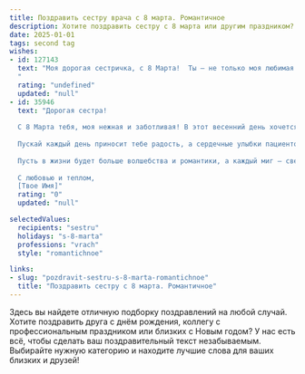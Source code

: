 ```yaml
---
title: Поздравить сестру врача с 8 марта. Романтичное
description: Хотите поздравить сестру с 8 марта или другим праздником? Наш ИИ создаст незабываемое поздравление, а вы обязательно выделитесь среди других.  
date: 2025-01-01
tags: second tag
wishes:
- id: 127143
  text: "Моя дорогая сестричка, с 8 Марта!  Ты — не только моя любимая сестра, но и удивительная женщина, врач с добрым сердцем и золотыми руками, которая дарит надежду и исцеление. В этот день я хочу пожелать тебе бесконечного счастья, любви, нежности и крепкого здоровья, чтобы твой светлый путь всегда был освещен радостью и благодарностью тех, кому ты помогаешь. Пусть твоя жизнь будет наполнена романтикой,  а каждый день будет прекрасен, как весенний рассвет.  Обнимаю тебя крепко и люблю!
  "
  rating: "undefined"
  updated: "null"
- id: 35946
  text: "Дорогая сестра!
  
  С 8 Марта тебя, моя нежная и заботливая! В этот весенний день хочется пожелать тебе здоровья, как ты даришь его другим, и счастья, которое освещает твой путь. Ты, как истинный врач, не только лечишь тела, но и исцеляешь души своим теплом и пониманием.
  
  Пускай каждый день приносит тебе радость, а сердечные улыбки пациентов вернутся к тебе вдвойне. Ты — наша гордость и вдохновение, и я благодарен судьбе за то, что у меня есть такая замечательная сестра.
  
  Пусть в жизни будет больше волшебства и романтики, а каждый миг — светлым и наполненным любовью.
  
  С любовью и теплом,
  [Твое Имя]"
  rating: "0"
  updated: "null"

selectedValues:
  recipients: "sestru"
  holidays: "s-8-marta"
  professions: "vrach"
  style: "romantichnoe"

links:
- slug: "pozdravit-sestru-s-8-marta-romantichnoe"
  title: "Поздравить сестру с 8 марта. Романтичное"
---
```


Здесь вы найдете отличную подборку поздравлений на любой случай. 
Хотите поздравить друга с днём рождения, коллегу с профессиональным праздником или близких с Новым годом? У нас есть всё, чтобы сделать ваш поздравительный текст незабываемым. Выбирайте нужную категорию и находите лучшие слова для ваших близких и друзей!

